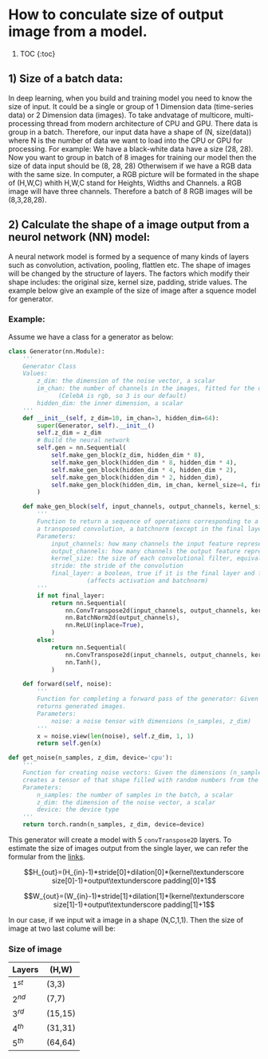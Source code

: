 # How to conculate size of output image from a model.
1. TOC
{:toc}
## 1) Size of a batch data: 
In deep learning, when you build and training model you need to know the size of input. It could be a single or group of 1 Dimension data (time-series data) or 2 Dimension data (images).
To take andvatage of multicore, multi-processing thread from modern architecture of CPU and GPU. There data is group in a batch. Therefore, our input data have a shape of 
(N, size(data)) where N is the number of data we want to load into the CPU or GPU for processing. 
For example:
We have a black-white data have a size (28, 28). Now you want to group in batch of 8 images for training our model then the size of data input should be (8, 28, 28)
Otherwisem if we have a RGB data with the same size. In computer, a RGB picture will be formated in the shape of (H,W,C) whith H,W,C stand for Heights, Widths and Channels. a RGB image will have
three channels. Therefore a batch of 8 RGB images will be (8,3,28,28).

## 2) Calculate the shape of a image output from a neurol network (NN) model:

A neural network model is formed by a sequence of many kinds of layers such as convolution, activation, pooling, flattlen etc. The shape of images will be changed by the structure of layers.
The factors which modify their shape includes: the original size, kernel size, padding, stride values. 
The example below give an example of the size of image after a squence model for generator.

### Example: 
Assume we have a class for a generator as below:
```python
class Generator(nn.Module):
    '''
    Generator Class
    Values:
        z_dim: the dimension of the noise vector, a scalar
        im_chan: the number of channels in the images, fitted for the dataset used, a scalar
              (CelebA is rgb, so 3 is our default)
        hidden_dim: the inner dimension, a scalar
    '''
    def __init__(self, z_dim=10, im_chan=3, hidden_dim=64):
        super(Generator, self).__init__()
        self.z_dim = z_dim
        # Build the neural network
        self.gen = nn.Sequential(
            self.make_gen_block(z_dim, hidden_dim * 8),
            self.make_gen_block(hidden_dim * 8, hidden_dim * 4),
            self.make_gen_block(hidden_dim * 4, hidden_dim * 2),
            self.make_gen_block(hidden_dim * 2, hidden_dim),
            self.make_gen_block(hidden_dim, im_chan, kernel_size=4, final_layer=True),
        )

    def make_gen_block(self, input_channels, output_channels, kernel_size=3, stride=2, final_layer=False):
        '''
        Function to return a sequence of operations corresponding to a generator block of DCGAN;
        a transposed convolution, a batchnorm (except in the final layer), and an activation.
        Parameters:
            input_channels: how many channels the input feature representation has
            output_channels: how many channels the output feature representation should have
            kernel_size: the size of each convolutional filter, equivalent to (kernel_size, kernel_size)
            stride: the stride of the convolution
            final_layer: a boolean, true if it is the final layer and false otherwise 
                      (affects activation and batchnorm)
        '''
        if not final_layer:
            return nn.Sequential(
                nn.ConvTranspose2d(input_channels, output_channels, kernel_size, stride),
                nn.BatchNorm2d(output_channels),
                nn.ReLU(inplace=True),
            )
        else:
            return nn.Sequential(
                nn.ConvTranspose2d(input_channels, output_channels, kernel_size, stride),
                nn.Tanh(),
            )

    def forward(self, noise):
        '''
        Function for completing a forward pass of the generator: Given a noise tensor, 
        returns generated images.
        Parameters:
            noise: a noise tensor with dimensions (n_samples, z_dim)
        '''
        x = noise.view(len(noise), self.z_dim, 1, 1)
        return self.gen(x)

def get_noise(n_samples, z_dim, device='cpu'):
    '''
    Function for creating noise vectors: Given the dimensions (n_samples, z_dim)
    creates a tensor of that shape filled with random numbers from the normal distribution.
    Parameters:
        n_samples: the number of samples in the batch, a scalar
        z_dim: the dimension of the noise vector, a scalar
        device: the device type
    '''
    return torch.randn(n_samples, z_dim, device=device)
   ```
   This generator will create a model with 5 `convTranspose2D` layers. 
To estimate the size of images output from the single layer, we can refer the formular from the [links](https://pytorch.org/docs/stable/generated/torch.nn.ConvTranspose2d.html).


$$H_{out}=(H_{in}-1)*stride[0]+dilation[0]*(kernel\textunderscore size[0]-1)+output\textunderscore padding[0]+1$$

$$W_{out}=(W_{in}-1)*stride[1]+dilation[1]*(kernel\textunderscore size[1]-1)+output\textunderscore padding[1]+1$$

In our case, if we input wit a image in a shape (N,C,1,1). Then the size of image at two last colume will be:

### Size of image

| Layers | (H,W) |
|-|-|
| $1^{st}$ | (3,3)|
| $2^{nd}$ | (7,7)|
| $3^{rd}$ | (15,15)|
| $4^{th}$ | (31,31)|
| $5^{th}$ | (64,64)|
